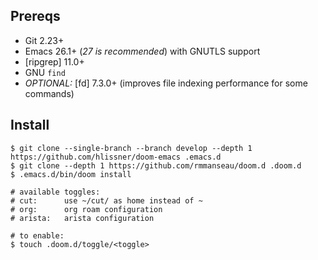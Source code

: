 ## Prereqs
+ Git 2.23+
+ Emacs 26.1+ (*27 is recommended*) with GNUTLS support
+ [ripgrep] 11.0+
+ GNU `find`
+ *OPTIONAL:* [fd] 7.3.0+ (improves file indexing performance for some commands)

## Install
``` 
$ git clone --single-branch --branch develop --depth 1 https://github.com/hlissner/doom-emacs .emacs.d 
$ git clone --depth 1 https://github.com/rmmanseau/doom.d .doom.d
$ .emacs.d/bin/doom install

# available toggles:
# cut:      use ~/cut/ as home instead of ~
# org:      org roam configuration
# arista:   arista configuration

# to enable:
$ touch .doom.d/toggle/<toggle>
```
